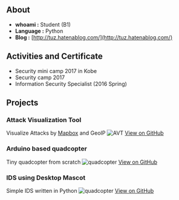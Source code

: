 
## About
- **whoami :**  Student (B1)
- **Language :**  Python
- **Blog :**  [http://tuz.hatenablog.com/](http://tuz.hatenablog.com/)


## Activities and Certificate
- Security mini camp 2017 in Kobe
- Security camp 2017
- Information Security Specialist (2016 Spring)


## Projects
### Attack Visualization Tool
Visualize Attacks by [Mapbox](https://www.mapbox.com) and GeoIP
![AVT](http://tuz358.github.io/img/avt.gif)
[View on GitHub](http://github.com/tuz358/)

### Arduino based quadcopter
Tiny quadcopter from scratch
![quadcopter](http://tuz358.github.io/img/quadcopter.png)
[View on GitHub](http://github.com/tuz358/quadcopter_mk-I/)

### IDS using Desktop Mascot
Simple IDS written in Python
![quadcopter](http://tuz358.github.io/img/ids.gif)
[View on GitHub](http://github.com/tuz358/IDS-Desktop-Mascot/)


<!--
### Simple Ping Tool
Android application for sending Ping packets
![MainScreen](http://tuz358.github.io/img/simple-ping-tool.png) ![HistoryScreen](http://tuz358.github.io/img/simple-ping-tool2.png)
[View on GitHub](http://github.com/tuz358/Simple-Ping-Tool/)

## Contacts
**email:** contact.kantamori[at]gmail.com
**Twitter:** [@_7U2_](http://twitter.com/_7U2_)
**GitHub:** [@tuz358](http://github.com/tuz358/)


## Welcome to GitHub Pages

You can use the [editor on GitHub](https://github.com/tuz358/tuz358.github.io/edit/master/index.md) to maintain and preview the content for your website in Markdown files.

Whenever you commit to this repository, GitHub Pages will run [Jekyll](https://jekyllrb.com/) to rebuild the pages in your site, from the content in your Markdown files.

### Markdown

Markdown is a lightweight and easy-to-use syntax for styling your writing. It includes conventions for

```markdown
Syntax highlighted code block

# Header 1
## Header 2
### Header 3

- Bulleted
- List

1. Numbered
2. List

**Bold** and _Italic_ and `Code` text

[Link](url) and ![Image](src)
```

For more details see [GitHub Flavored Markdown](https://guides.github.com/features/mastering-markdown/).

### Jekyll Themes

Your Pages site will use the layout and styles from the Jekyll theme you have selected in your [repository settings](https://github.com/tuz358/tuz358.github.io/settings). The name of this theme is saved in the Jekyll `_config.yml` configuration file.

### Support or Contact

Having trouble with Pages? Check out our [documentation](https://help.github.com/categories/github-pages-basics/) or [contact support](https://github.com/contact) and we’ll help you sort it out.
-->
